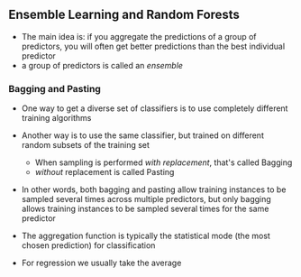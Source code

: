 ## Ensemble Learning and Random Forests
- The main idea is: if you aggregate the predictions of a group of predictors, you will often get better predictions than the best individual predictor
- a group of predictors is called an *ensemble*

### Bagging and Pasting
- One way to get a diverse set of classifiers is to use completely different training algorithms
- Another way is to use the same classifier, but trained on different random subsets of the training set
	- When sampling is performed *with replacement*, that's called Bagging
	- *without* replacement is called Pasting
- In other words, both bagging and pasting allow training instances to be sampled several times across multiple predictors, but only bagging allows training instances to be sampled several times for the same predictor

- The aggregation function is typically the statistical mode (the most chosen prediction) for classification
- For regression we usually take the average


